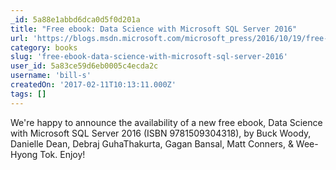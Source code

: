 ```yaml
---
_id: 5a88e1abbd6dca0d5f0d201a
title: "Free ebook: Data Science with Microsoft SQL Server 2016"
url: 'https://blogs.msdn.microsoft.com/microsoft_press/2016/10/19/free-ebook-data-science-with-microsoft-sql-server-2016/'
category: books
slug: 'free-ebook-data-science-with-microsoft-sql-server-2016'
user_id: 5a83ce59d6eb0005c4ecda2c
username: 'bill-s'
createdOn: '2017-02-11T10:13:11.000Z'
tags: []
---
```


We're happy to announce the availability of a new free ebook, Data Science with Microsoft SQL Server 2016 (ISBN 9781509304318), by Buck Woody, Danielle Dean, Debraj GuhaThakurta, Gagan Bansal, Matt Conners, & Wee-Hyong Tok. Enjoy!
